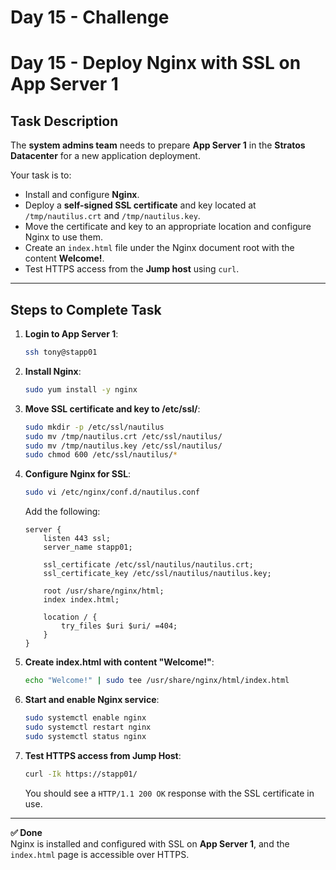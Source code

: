 # Day 15 - Challenge
# Day 15 - Deploy Nginx with SSL on App Server 1

## Task Description
The **system admins team** needs to prepare **App Server 1** in the **Stratos Datacenter** for a new application deployment.  

Your task is to:

- Install and configure **Nginx**.  
- Deploy a **self-signed SSL certificate** and key located at `/tmp/nautilus.crt` and `/tmp/nautilus.key`.  
- Move the certificate and key to an appropriate location and configure Nginx to use them.  
- Create an `index.html` file under the Nginx document root with the content **Welcome!**.  
- Test HTTPS access from the **Jump host** using `curl`.

---

## Steps to Complete Task

1. **Login to App Server 1**:
    ```bash
    ssh tony@stapp01
    ```

2. **Install Nginx**:
    ```bash
    sudo yum install -y nginx
    ```

3. **Move SSL certificate and key to /etc/ssl/**:
    ```bash
    sudo mkdir -p /etc/ssl/nautilus
    sudo mv /tmp/nautilus.crt /etc/ssl/nautilus/
    sudo mv /tmp/nautilus.key /etc/ssl/nautilus/
    sudo chmod 600 /etc/ssl/nautilus/*
    ```

4. **Configure Nginx for SSL**:
    ```bash
    sudo vi /etc/nginx/conf.d/nautilus.conf
    ```
    Add the following:
    ```nginx
    server {
        listen 443 ssl;
        server_name stapp01;

        ssl_certificate /etc/ssl/nautilus/nautilus.crt;
        ssl_certificate_key /etc/ssl/nautilus/nautilus.key;

        root /usr/share/nginx/html;
        index index.html;

        location / {
            try_files $uri $uri/ =404;
        }
    }
    ```

5. **Create index.html with content "Welcome!"**:
    ```bash
    echo "Welcome!" | sudo tee /usr/share/nginx/html/index.html
    ```

6. **Start and enable Nginx service**:
    ```bash
    sudo systemctl enable nginx
    sudo systemctl restart nginx
    sudo systemctl status nginx
    ```

7. **Test HTTPS access from Jump Host**:
    ```bash
    curl -Ik https://stapp01/
    ```
    You should see a `HTTP/1.1 200 OK` response with the SSL certificate in use.

---

**✅ Done**  
Nginx is installed and configured with SSL on **App Server 1**, and the `index.html` page is accessible over HTTPS.

